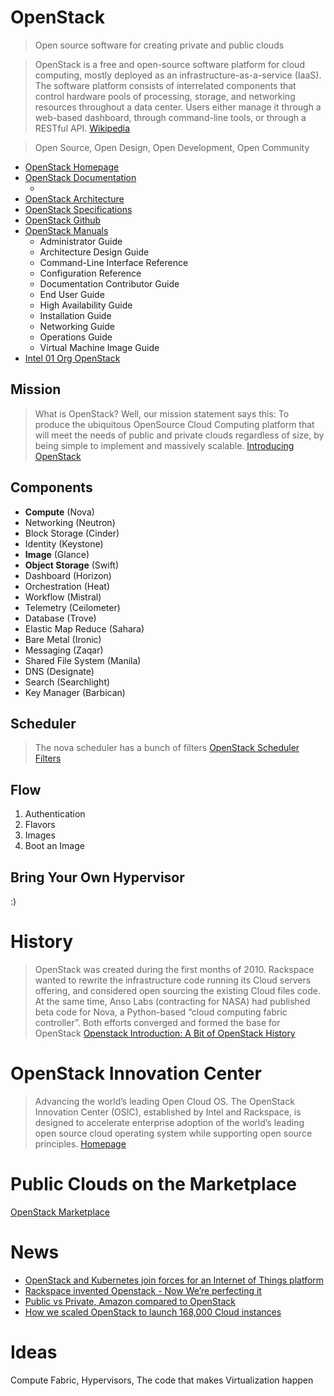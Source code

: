 # OpenStack

> Open source software for creating private and public clouds

> OpenStack is a free and open-source software platform for cloud computing, mostly deployed as an infrastructure-as-a-service (IaaS). The software platform consists of interrelated components that control hardware pools of processing, storage, and networking resources throughout a data center. Users either manage it through a web-based dashboard, through command-line tools, or through a RESTful API. [Wikipedia](https://en.wikipedia.org/wiki/OpenStack)

> Open Source, Open Design, Open Development, Open Community

- [OpenStack Homepage](http://www.openstack.org/)
- [OpenStack Documentation](http://docs.openstack.org/)
  - [](http://docs.openstack.org/mitaka/)
- [OpenStack Architecture](http://docs.openstack.org/ops-guide/architecture.html)
- [OpenStack Specifications](http://specs.openstack.org/)
- [OpenStack Github](https://github.com/openstack)
- [OpenStack Manuals](https://github.com/openstack/openstack-manuals)
  - Administrator Guide
  - Architecture Design Guide
  - Command-Line Interface Reference
  - Configuration Reference
  - Documentation Contributor Guide
  - End User Guide
  - High Availability Guide
  - Installation Guide
  - Networking Guide
  - Operations Guide
  - Virtual Machine Image Guide
- [Intel 01 Org OpenStack](https://01.org/openstack)

## Mission

> What is OpenStack? Well, our mission statement says this: To produce the ubiquitous OpenSource Cloud Computing platform that will meet the needs of public and private clouds regardless of size, by being simple to implement and massively scalable. [Introducing OpenStack](http://www.openstack.org/blog/2010/07/introducing-openstack/)

## Components

- __Compute__ (Nova)
- Networking (Neutron)
- Block Storage (Cinder)
- Identity (Keystone)
- __Image__ (Glance)
- __Object Storage__ (Swift)
- Dashboard (Horizon)
- Orchestration (Heat)
- Workflow (Mistral)
- Telemetry (Ceilometer)
- Database (Trove)
- Elastic Map Reduce (Sahara)
- Bare Metal (Ironic)
- Messaging (Zaqar)
- Shared File System (Manila)
- DNS (Designate)
- Search (Searchlight)
- Key Manager (Barbican)

## Scheduler

> The nova scheduler has a bunch of filters [OpenStack Scheduler Filters](https://wiki.openstack.org/wiki/Scheduler_Filters)

## Flow

1. Authentication
2. Flavors
3. Images
4. Boot an Image

## Bring Your Own Hypervisor

:)

# History

> OpenStack was created during the first months of 2010. Rackspace wanted to rewrite the infrastructure code running its Cloud servers offering, and considered open sourcing the existing Cloud files code. At the same time, Anso Labs (contracting for NASA) had published beta code for Nova, a Python-based “cloud computing fabric controller”. Both efforts converged and formed the base for OpenStack [Openstack Introduction: A Bit of OpenStack History](http://docs.openstack.org/project-team-guide/introduction.html)

# OpenStack Innovation Center

> Advancing the world’s leading Open Cloud OS. The OpenStack Innovation Center (OSIC), established by Intel and Rackspace, is designed to accelerate enterprise adoption of the world’s leading open source cloud operating system while supporting open source principles. [Homepage](https://osic.org/)

# Public Clouds on the Marketplace

[OpenStack Marketplace](https://www.openstack.org/marketplace/)

# News

- [OpenStack and Kubernetes join forces for an Internet of Things platform](http://superuser.openstack.org/articles/openstack-and-kubernetes-join-forces-for-an-internet-of-things-platform)
- [Rackspace invented Openstack - Now We’re perfecting it](https://www.rackspace.com/cloud/openstack)
- [Public vs Private, Amazon compared to OpenStack](http://redhatstackblog.redhat.com/2015/05/13/public-vs-private-amazon-compared-to-openstack/)
- [How we scaled OpenStack to launch 168,000 Cloud instances](https://javacruft.wordpress.com/2014/06/18/168k-instances/)

# Ideas

Compute Fabric, Hypervisors, The code that makes Virtualization happen
